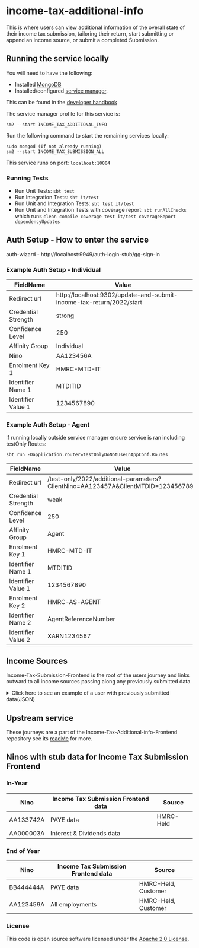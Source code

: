 # income-tax-additional-info

This is where users can view additional information of the overall state of their income tax submission, tailoring their return, start submitting or append an income source,
or submit a completed Submission.

## Running the service locally

You will need to have the following:
- Installed [MongoDB](https://docs.mongodb.com/manual/installation/)
- Installed/configured [service manager](https://github.com/hmrc/sm2).
  
This can be found in the [developer handbook](https://docs.tax.service.gov.uk/mdtp-handbook/documentation/developer-set-up/)

The service manager profile for this service is:

    sm2 --start INCOME_TAX_ADDITIONAL_INFO
Run the following command to start the remaining services locally:

    sudo mongod (If not already running)
    sm2 --start INCOME_TAX_SUBMISSION_ALL

This service runs on port: `localhost:10004`

### Running Tests
- Run Unit Tests:  `sbt test`
- Run Integration Tests: `sbt it/test`
- Run Unit and Integration Tests: `sbt test it/test`
- Run Unit and Integration Tests with coverage report: `sbt runAllChecks`<br/>
  which runs `clean compile coverage test it/test coverageReport dependencyUpdates`

## Auth Setup - How to enter the service

auth-wizard - http://localhost:9949/auth-login-stub/gg-sign-in

### Example Auth Setup - Individual

| FieldName            | Value                                                                |
|----------------------|----------------------------------------------------------------------|
| Redirect url         | http://localhost:9302/update-and-submit-income-tax-return/2022/start |
| Credential Strength  | strong                                                               |
| Confidence Level     | 250                                                                  |
| Affinity Group       | Individual                                                           |
| Nino                 | AA123456A                                                            |
| Enrolment Key 1      | HMRC-MTD-IT                                                          |
| Identifier Name 1    | MTDITID                                                              |
| Identifier Value 1   | 1234567890                                                           |

### Example Auth Setup - Agent

if running locally outside service manager ensure service is ran including testOnly Routes:

    sbt run -Dapplication.router=testOnlyDoNotUseInAppConf.Routes

| FieldName            | Value                                                                             |
|----------------------|-----------------------------------------------------------------------------------|
| Redirect url         | /test-only/2022/additional-parameters?ClientNino=AA123457A&ClientMTDID=1234567890 |
| Credential Strength  | weak                                                                              |
| Confidence Level     | 250                                                                               |
| Affinity Group       | Agent                                                                             |
| Enrolment Key 1      | HMRC-MTD-IT                                                                       |
| Identifier Name 1    | MTDITID                                                                           |
| Identifier Value 1   | 1234567890                                                                        |
| Enrolment Key 2      | HMRC-AS-AGENT                                                                     |
| Identifier Name 2    | AgentReferenceNumber                                                              |
| Identifier Value 2   | XARN1234567                                                                       |

## Income Sources
Income-Tax-Submission-Frontend is the root of the users journey and links outward to all income sources
passing along any previously submitted data.
<details>
<summary>Click here to see an example of a user with previously submitted data(JSON)</summary>

```json
{
  "dividends": {
    "ukDividends": 99999999999.99
  },
  "interest": [
    {
      "accountName": "Rick Owens Bank",
      "incomeSourceId": "000000000000001",
      "taxedUkInterest": 99999999999.99,
      "untaxedUkInterest": 99999999999.99
    },
    {
      "accountName": "Rick Owens Taxed Bank",
      "incomeSourceId": "000000000000002",
      "taxedUkInterest": 99999999999.99
    },
    {
      "accountName": "Rick Owens Untaxed Bank",
      "incomeSourceId": "000000000000003",
      "untaxedUkInterest": 99999999999.99
    }
  ],
  "giftAid": {
    "giftAidPayments": {
      "nonUkCharitiesCharityNames": [
        "Rick Owens Charity"
      ],
      "currentYear": 99999999999.99,
      "oneOffCurrentYear": 99999999999.99,
      "currentYearTreatedAsPreviousYear": 99999999999.99,
      "nextYearTreatedAsCurrentYear": 99999999999.99,
      "nonUkCharities": 99999999999.99
    },
    "gifts": {
      "investmentsNonUkCharitiesCharityNames": [
        "Rick Owens Non-UK Charity"
      ],
      "landAndBuildings": 99999999999.99,
      "sharesOrSecurities": 99999999999.99,
      "investmentsNonUkCharities": 99999999999.99
    }
  },
  "employment": {
    "hmrcEmploymentData": [
      {
        "employmentId": "00000000-0000-0000-0000-000000000001",
        "employerName": "Rick Owens Milan LTD",
        "employerRef": "666/66666",
        "payrollId": "123456789",
        "startDate": "2020-01-04",
        "cessationDate": "2020-01-04",
        "employmentData": {
          "submittedOn": "2020-01-04T05:01:01Z",
          "pay": {
            "taxablePayToDate": 666.66,
            "totalTaxToDate": 666.66,
            "payFrequency": "CALENDAR MONTHLY",
            "paymentDate": "2020-04-23",
            "taxWeekNo": 32
          }
        }
      }
    ],
    "hmrcExpenses": {
      "submittedOn": "2022-12-12T12:12:12Z",
      "totalExpenses": 100,
      "expenses": {
        "businessTravelCosts": 100,
        "jobExpenses": 100,
        "flatRateJobExpenses": 100,
        "professionalSubscriptions": 100,
        "hotelAndMealExpenses": 100,
        "otherAndCapitalAllowances": 100,
        "vehicleExpenses": 100,
        "mileageAllowanceRelief": 100
      }
    },
    "customerEmploymentData": [
      {
        "employmentId": "00000000-0000-0000-0000-000000000002",
        "employerName": "Rick Owens London LTD",
        "employerRef": "666/66666",
        "payrollId": "123456789",
        "startDate": "2020-02-04",
        "cessationDate": "2020-02-04",
        "submittedOn": "2020-02-04T05:01:01Z",
        "employmentData": {
          "submittedOn": "2020-02-04T05:01:01Z",
          "pay": {
            "taxablePayToDate": 555.55,
            "totalTaxToDate": 555.55,
            "payFrequency": "CALENDAR MONTHLY",
            "paymentDate": "2020-04-23",
            "taxWeekNo": 32
          }
        }
      }
    ]
  },
  "pensions": [
  {
          "taxYear": 2023,
          "pensionReliefs": {
              "submittedOn": "2020-07-27T17:00:19Z",
              "pensionReliefs": {
                  "regularPensionContributions": 50,
                  "oneOffPensionContributionsPaid": 170,
                  "retirementAnnuityPayments": 180,
                  "paymentToEmployersSchemeNoTaxRelief": 60,
                  "overseasPensionSchemeContributions": 40
              }
          },
          "pensionCharges": {
              "submittedOn": "2020-07-27T17:00:19Z",
              "pensionSavingsTaxCharges": {
                  "pensionSchemeTaxReference": ["00123456RA", "00123456RB"],
                  "lumpSumBenefitTakenInExcessOfLifetimeAllowance": {
                      "amount": 800.02,
                      "taxPaid": 200.02
                  },
                  "benefitInExcessOfLifetimeAllowance": {
                      "amount": 800.02,
                      "taxPaid": 200.02
                  },
                  "isAnnualAllowanceReduced": false,
                  "taperedAnnualAllowance": false,
                  "moneyPurchasedAllowance": false
              },
              "pensionSchemeOverseasTransfers": {
                  "overseasSchemeProvider": [
                {
                      "providerName": "overseas providerName 1 qualifying scheme",
                      "providerAddress": "overseas address 1",
                      "providerCountryCode": "ESP",
                      "qualifyingRecognisedOverseasPensionScheme": ["Q100000", "Q100002"]
                  }
                ],
                  "transferCharge": 123.45,
                  "transferChargeTaxPaid": 0
              },
              "pensionSchemeUnauthorisedPayments": {
                  "pensionSchemeTaxReference": [
                    "00123456RA", "00123456RB"
                  ],
                  "surcharge": {
                      "amount": 124.44,
                      "foreignTaxPaid": 123.33
                  },
                  "noSurcharge": {
                      "amount": 222.44,
                      "foreignTaxPaid": 223.33
                  }
              },
              "pensionContributions": {
                  "pensionSchemeTaxReference": [
                  "00123456RA", "00123456RB"
                  ],
                  "inExcessOfTheAnnualAllowance": 150.67,
                  "annualAllowanceTaxPaid": 178.65
              },
              "overseasPensionContributions": {
                  "overseasSchemeProvider": [
                    {
                      "providerName": "overseas providerName 1 tax ref",
                      "providerAddress": "overseas address 1",
                      "providerCountryCode": "ESP",
                      "pensionSchemeTaxReference": [
                      "00123456RA", "00123456RB"
                    ]
                  }
              ],
                  "shortServiceRefund": 1.11,
                  "shortServiceRefundTaxPaid": 2.22
              }
          },
          "stateBenefits": {
              "stateBenefits": {
                  "incapacityBenefit": [
                    {
                      "benefitId": "a1e8057e-fbbc-47a8-a8b4-78d9f015c934",
                      "startDate": "2019-11-13",
                      "dateIgnored": "2019-04-11T16:22:00Z",
                      "submittedOn": "2020-09-11T17:23:00Z",
                      "endDate": "2020-08-23",
                      "amount": 1212.34,
                      "taxPaid": 22323.23
                    }
                  ],
                  "statePension": {
                      "benefitId": "a1e8057e-fbbc-47a8-a8b4-78d9f015c935",
                      "startDate": "2018-06-03",
                      "dateIgnored": "2018-09-09T19:23:00Z",
                      "submittedOn": "2020-08-07T12:23:00Z",
                      "endDate": "2020-09-13",
                      "amount": 42323.23,
                      "taxPaid": 2323.44
                  },
                  "statePensionLumpSum": {
                      "benefitId": "a1e8057e-fbbc-47a8-a8b4-78d9f015c936",
                      "startDate": "2019-04-23",
                      "dateIgnored": "2019-07-08T05:23:00Z",
                      "submittedOn": "2020-03-13T19:23:00Z",
                      "endDate": "2020-08-13",
                      "amount": 45454.23,
                      "taxPaid": 45432.56
                  },
                  "employmentSupportAllowance": [
                    {
                      "benefitId": "a1e8057e-fbbc-47a8-a8b4-78d9f015c937",
                      "startDate": "2019-09-23",
                      "dateIgnored": "2019-09-28T10:23:00Z",
                      "submittedOn": "2020-11-13T19:23:00Z",
                      "endDate": "2020-08-23",
                      "amount": 44545.43,
                      "taxPaid": 35343.23
                    }
                  ],
                  "jobSeekersAllowance": [
                    {
                      "benefitId": "a1e8057e-fbbc-47a8-a8b4-78d9f015c938",
                      "startDate": "2019-09-19",
                      "dateIgnored": "2019-08-18T13:23:00Z",
                      "submittedOn": "2020-07-10T18:23:00Z",
                      "endDate": "2020-09-23",
                      "amount": 33223.12,
                      "taxPaid": 44224.56
                    }
                  ],
                  "bereavementAllowance": {
                      "benefitId": "a1e8057e-fbbc-47a8-a8b4-78d9f015c939",
                      "startDate": "2019-05-22",
                      "dateIgnored": "2020-08-10T12:23:00Z",
                      "submittedOn": "2020-09-19T19:23:00Z",
                      "endDate": "2020-09-26",
                      "amount": 56534.23,
                      "taxPaid": 34343.57
                  },
                  "otherStateBenefits": {
                      "benefitId": "a1e8057e-fbbc-47a8-a8b4-78d9f015c940",
                      "startDate": "2018-09-03",
                      "dateIgnored": "2020-01-11T15:23:00Z",
                      "submittedOn": "2020-09-13T15:23:00Z",
                      "endDate": "2020-06-03",
                      "amount": 56532.45,
                      "taxPaid": 5656.89
                  }
              },
              "customerAddedStateBenefits": {
                  "incapacityBenefit": [
                    {
                      "benefitId": "a1e8057e-fbbc-47a8-a8b4-78d9f015c941",
                      "startDate": "2018-07-17",
                      "submittedOn": "2020-11-17T19:23:00Z",
                      "endDate": "2020-09-23",
                      "amount": 45646.78,
                      "taxPaid": 4544.34
                    }
                  ],
                  "statePension": {
                      "benefitId": "a1e8057e-fbbc-47a8-a8b4-78d9f015c943",
                      "startDate": "2018-04-03",
                      "submittedOn": "2020-06-11T10:23:00Z",
                      "endDate": "2020-09-13",
                      "amount": 45642.45,
                      "taxPaid": 6764.34
                  },
                  "statePensionLumpSum": {
                      "benefitId": "a1e8057e-fbbc-47a8-a8b4-78d9f015c956",
                      "startDate": "2019-09-23",
                      "submittedOn": "2020-06-13T05:29:00Z",
                      "endDate": "2020-09-26",
                      "amount": 34322.34,
                      "taxPaid": 4564.45
                  },
                  "employmentSupportAllowance": [
                    {
                      "benefitId": "a1e8057e-fbbc-47a8-a8b4-78d9f015c988",
                      "startDate": "2019-09-11",
                      "submittedOn": "2020-02-10T11:20:00Z",
                      "endDate": "2020-06-13",
                      "amount": 45424.23,
                      "taxPaid": 23232.34
                    }
                  ],
                  "jobSeekersAllowance": [
                    {
                      "benefitId": "a1e8057e-fbbc-47a8-a8b4-78d9f015c990",
                      "startDate": "2019-07-10",
                      "submittedOn": "2020-05-13T14:23:00Z",
                      "endDate": "2020-05-11",
                      "amount": 34343.78,
                      "taxPaid": 3433.56
                    } 
                  ],
                  "bereavementAllowance": {
                      "benefitId": "a1e8057e-fbbc-47a8-a8b4-78d9f015c997",
                      "startDate": "2018-08-12",
                      "submittedOn": "2020-02-13T11:23:00Z",
                      "endDate": "2020-07-13",
                      "amount": 45423.45,
                      "taxPaid": 4543.64
                  },
                  "otherStateBenefits": {
                      "benefitId": "a1e8057e-fbbc-47a8-a8b4-78d9f015c957",
                      "startDate": "2018-01-13",
                      "submittedOn": "2020-09-12T12:23:00Z",
                      "endDate": "2020-08-13",
                      "amount": 63333.33,
                      "taxPaid": 4644.45
                  }
              }
          }
      }
  ],
  "cis": [
    {
        "taxYear": 2023,
        "customerCISDeductions": {
            "totalDeductionAmount": 400,
            "totalCostOfMaterials": 400,
            "totalGrossAmountPaid": 400,
            "cisDeductions": [
              {
                "fromDate": "2021-04-06",
                "toDate": "2022-04-05",
                "contractorName": "Michele Lamy Paving Ltd",
                "employerRef": "111/11111",
                "totalDeductionAmount": 200,
                "totalCostOfMaterials": 200,
                "totalGrossAmountPaid": 200,
                "periodData": [
                  {
                    "deductionFromDate": "2021-04-06",
                    "deductionToDate": "2021-05-05",
                    "deductionAmount": 100,
                    "costOfMaterials": 100,
                    "grossAmountPaid": 100,
                    "submissionDate": "2022-05-11T16:38:57.489Z",
                    "submissionId": "4557ecb5-fd32-48cc-81f5-e6acd1099f3c",
                    "source": "customer"
                  }, {
                    "deductionFromDate": "2021-05-06",
                    "deductionToDate": "2021-06-05",
                    "deductionAmount": 100,
                    "costOfMaterials": 100,
                    "grossAmountPaid": 100,
                    "submissionDate": "2022-05-11T16:38:57.489Z",
                    "submissionId": "4557ecb5-fd32-48cc-81f5-e6acd1099f3c",
                    "source": "customer"
                  }
                ]
              }, {
                "fromDate": "2021-04-06",
                "toDate": "2022-04-05",
                "contractorName": "Jun Takahashi Window Fitting",
                "employerRef": "222/11111",
                "totalDeductionAmount": 200,
                "totalCostOfMaterials": 200,
                "totalGrossAmountPaid": 200,
                "periodData": [
                  {
                    "deductionFromDate": "2021-04-06",
                    "deductionToDate": "2021-05-05",
                    "deductionAmount": 100,
                    "costOfMaterials": 100,
                    "grossAmountPaid": 100,
                    "submissionDate": "2022-05-11T16:38:57.489Z",
                    "submissionId": "4557ecb5-fd32-48cc-81f5-e6acd1099f3c",
                    "source": "customer"
                  }, {
                    "deductionFromDate": "2021-05-06",
                    "deductionToDate": "2021-06-05",
                    "deductionAmount": 100,
                    "costOfMaterials": 100,
                    "grossAmountPaid": 100,
                    "submissionDate": "2022-05-11T16:38:57.489Z",
                    "submissionId": "4557ecb5-fd32-48cc-81f5-e6acd1099f3c",
                    "source": "customer"
                  }
                ]
              }
            ]
        },
        "contractorCISDeductions": {
            "totalDeductionAmount": 400,
            "totalCostOfMaterials": 400,
            "totalGrossAmountPaid": 400,
            "cisDeductions": [
              {
                "fromDate": "2021-04-06",
                "toDate": "2022-04-05",
                "contractorName": "Michele Lamy Paving Ltd",
                "employerRef": "111/11111",
                "totalDeductionAmount": 200,
                "totalCostOfMaterials": 200,
                "totalGrossAmountPaid": 200,
                "periodData": [
                  {
                    "deductionFromDate": "2021-04-06",
                    "deductionToDate": "2021-05-05",
                    "deductionAmount": 100,
                    "costOfMaterials": 100,
                    "grossAmountPaid": 100,
                    "submissionDate": "2022-05-11T16:38:57.489Z",
                    "source": "contractor"
                  }, {
                    "deductionFromDate": "2021-05-06",
                    "deductionToDate": "2021-06-05",
                    "deductionAmount": 100,
                    "costOfMaterials": 100,
                    "grossAmountPaid": 100,
                    "submissionDate": "2022-05-11T16:38:57.489Z",
                    "source": "contractor"
                  }
                ]
              }, {
                "fromDate": "2021-04-06",
                "toDate": "2022-04-05",
                "contractorName": "Jun Takahashi Window Fitting",
                "employerRef": "222/11111",
                "totalDeductionAmount": 200,
                "totalCostOfMaterials": 200,
                "totalGrossAmountPaid": 200,
                "periodData": [
                  {
                    "deductionFromDate": "2021-04-06",
                    "deductionToDate": "2021-05-05",
                    "deductionAmount": 100,
                    "costOfMaterials": 100,
                    "grossAmountPaid": 100,
                    "submissionDate": "2022-05-11T16:38:57.489Z",
                    "source": "contractor"
                  }, {
                    "deductionFromDate": "2021-05-06",
                    "deductionToDate": "2021-06-05",
                    "deductionAmount": 100,
                    "costOfMaterials": 100,
                    "grossAmountPaid": 100,
                    "submissionDate": "2022-05-11T16:38:57.489Z",
                    "source": "contractor"
                  }
                ]
              }
            ]
        }
    }
  ]
}
```
</details>

## Upstream service
These journeys are a part of the Income-Tax-Additional-info-Frontend repository see its [readMe](https://github.com/hmrc/income-tax-additional-info-frontend/blob/main/README.md) for more.

## Ninos with stub data for Income Tax Submission Frontend

### In-Year
| Nino      | Income Tax Submission Frontend data | Source    |
|-----------|-------------------------------------|-----------|
| AA133742A | PAYE data                           | HMRC-Held |
| AA000003A | Interest & Dividends data           |           |

### End of Year
| Nino      | Income Tax Submission Frontend data | Source              |
|-----------|-------------------------------------|---------------------|
| BB444444A | PAYE data                           | HMRC-Held, Customer |
| AA123459A | All employments                     | HMRC-Held, Customer |


### License

This code is open source software licensed under the [Apache 2.0 License]("http://www.apache.org/licenses/LICENSE-2.0.html").